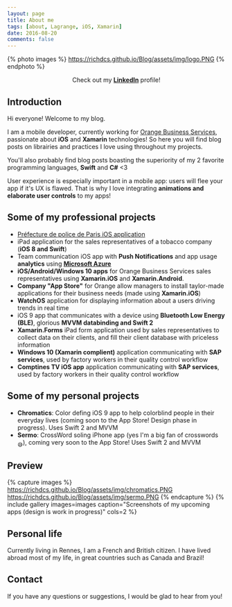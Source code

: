 ```yaml
---
layout: page
title: About me
tags: [about, Lagrange, iOS, Xamarin]
date: 2016-08-20
comments: false
---
```


{% photo images %}
    https://richdcs.github.io/Blog/assets/img/logo.PNG
{% endphoto %}

<center>Check out my <a href="https://www.linkedin.com/in/richard-lagrange-a86aa627"><b>LinkedIn</b></a> profile!</center>

## Introduction
Hi everyone! Welcome to my blog.

I am a mobile developer, currently working for [Orange Business Services](http://www.orange-business.com/fr), passionate about <b>iOS</b> and <b>Xamarin</b> technologies! So here you will find blog posts on librairies and practices I love using throughout my projects.

You'll also probably find blog posts boasting the superiority of my 2 favorite programming languages, <b>Swift</b> and <b>C#</b> <3

User experience is especially important in a mobile app: users will flee your app if it's UX is flawed. That is why I love integrating <b>animations and elaborate user controls</b> to my apps!

## Some of my professional projects
* [Préfecture de police de Paris iOS application](https://itunes.apple.com/fr/app/pref.-police/id458318911?mt=8)
* iPad application for the sales representatives of a tobacco company (<b>iOS 8 and Swift</b>)
* Team communication iOS app with <b>Push Notifications</b> and app usage <b>analytics</b> using <b>[Microsoft Azure](https://azure.microsoft.com/fr-fr/services/mobile-engagement/)</b>
* <b>iOS/Android/Windows 10 apps</b> for Orange Business Services sales representatives using <b>Xamarin.iOS</b> and <b>Xamarin.Android</b>.
* <b>Company "App Store"</b> for Orange allow managers to install taylor-made applications for their business needs (made using <b>Xamarin.iOS</b>)
* <b>WatchOS</b> application for displaying information about a users driving trends in real time
* iOS 9 app that communicates with a device using <b>Bluetooth Low Energy (BLE)</b>, glorious <b>MVVM databinding and Swift 2</b>
* <b>Xamarin.Forms</b> iPad form application used by sales representatives to collect data on their clients, and fill their client database with priceless information
* <b>Windows 10 (Xamarin complient)</b> application communicating with <b>SAP services</b>, used by factory workers in their quality control workflow
* <b>Comptines TV iOS app</b> application communicating with <b>SAP services</b>, used by factory workers in their quality control workflow

## Some of my personal projects
* <b>Chromatics</b>: Color defing iOS 9 app to help colorblind people in their everyday lives (coming soon to the App Store! Design phase in progress). Uses Swift 2 and MVVM
* <b>Sermo</b>: CrossWord soling iPhone app (yes I'm a big fan of crosswords <sub>:sweat_smile:</sub>), coming very soon to the App Store! Uses Swift 2 and MVVM

## Preview

{% capture images %}
    https://richdcs.github.io/Blog/assets/img/chromatics.PNG
    https://richdcs.github.io/Blog/assets/img/sermo.PNG
{% endcapture %}
{% include gallery images=images caption="Screenshots of my upcoming apps (design is work in progress)" cols=2 %}



## Personal life

Currently living in Rennes, I am a French and British citizen. I have lived abroad most of my life, in great countries such as Canada and Brazil!


## Contact

If you have any questions or suggestions, I would be glad to hear from you!
